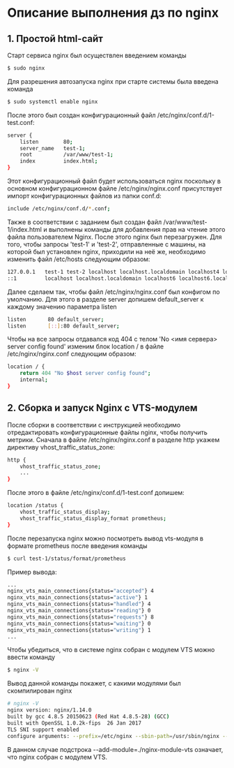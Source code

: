 # Описание выполнения дз по nginx
## 1. Простой html-сайт
Старт сервиса nginx был осуществлен введением команды
```sh
$ sudo nginx
```
Для разрешения автозапуска nginx при старте системы была введена команда
```sh
$ sudo systemctl enable nginx
```
После этого был создан конфигурационный файл /etc/nginx/conf.d/1-test.conf:
```sh
server {
    listen        80;
    server_name   test-1;
    root          /var/www/test-1;
    index         index.html;
}
```
Этот конфигурационный файл будет использоваться nginx поскольку в основном конфигурационном файле /etc/nginx/nginx.conf присутствует импорт конфигурационных файлов из папки conf.d:
```sh
include /etc/nginx/conf.d/*.conf;
```
Также в соответствии с заданием был создан файл /var/www/test-1/index.html и выполнены команды для добавления прав на чтение этого файла пользователем Nginx. После этого nginx был перезагружен.
Для того, чтобы запросы 'test-1' и 'test-2', отправленные с машины, на которой был установлен nginx, приходили на неё же, необходимо изменить файл /etc/hosts следующим образом:
```sh
127.0.0.1   test-1 test-2 localhost localhost.localdomain localhost4 localhost4.localdomain4
::1         localhost localhost.localdomain localhost6 localhost6.localdomain6
```
Далее сделаем так, чтобы файл /etc/nginx/nginx.conf был конфигом по умолчанию. Для этого в разделе server допишем default_server к каждому значению параметра listen
```sh
listen       80 default_server;
listen       [::]:80 default_server;
```
Чтобы на все запросы отдавался код 404 с телом 'No <имя сервера> server config found' изменим блок location / в файле /etc/nginx/nginx.conf следующим образом:
```sh
location / {
    return 404 "No $host server config found";
    internal;
}
```

## 2. Сборка и запуск Nginx с VTS-модулем
После сборки в соответствии с инструкцией необходимо отредактировать конфигурационные файлы nginx, чтобы получить метрики.
Сначала в файле /etc/nginx/nginx.conf в разделе http укажем директиву vhost_traffic_status_zone:
```sh
http {
    vhost_traffic_status_zone;
    ...
}
```
После этого в файле /etc/nginx/conf.d/1-test.conf допишем:
```sh
location /status {
    vhost_traffic_status_display;
    vhost_traffic_status_display_format prometheus;
}
```
После перезапуска nginx можно посмотреть вывод vts-модуля в формате prometheus после введения команды
```sh
$ curl test-1/status/format/prometheus 
```
Пример вывода:
```sh
...
nginx_vts_main_connections{status="accepted"} 4
nginx_vts_main_connections{status="active"} 1
nginx_vts_main_connections{status="handled"} 4
nginx_vts_main_connections{status="reading"} 0
nginx_vts_main_connections{status="requests"} 8
nginx_vts_main_connections{status="waiting"} 0
nginx_vts_main_connections{status="writing"} 1
...
```
Чтобы убедиться, что в системе nginx собран с модулем VTS можно ввести команду
```sh
$ nginx -V
```
Вывод данной команды покажет, с какими модулями был скомпилирован nginx
```sh
# nginx -V
nginx version: nginx/1.14.0
built by gcc 4.8.5 20150623 (Red Hat 4.8.5-28) (GCC)
built with OpenSSL 1.0.2k-fips  26 Jan 2017
TLS SNI support enabled
configure arguments: --prefix=/etc/nginx --sbin-path=/usr/sbin/nginx --modules-path=/usr/lib64/nginx/modules --conf-path=/etc/nginx/nginx.conf --error-log-path=/var/log/nginx/error.log --http-log-path=/var/log/nginx/access.log --pid-path=/var/run/nginx.pid --lock-path=/var/run/nginx.lock --http-client-body-temp-path=/var/cache/nginx/client_temp --http-proxy-temp-path=/var/cache/nginx/proxy_temp --http-fastcgi-temp-path=/var/cache/nginx/fastcgi_temp --http-uwsgi-temp-path=/var/cache/nginx/uwsgi_temp --http-scgi-temp-path=/var/cache/nginx/scgi_temp --user=nginx --group=nginx --with-compat --with-file-aio --with-threads --with-http_addition_module --with-http_auth_request_module --with-http_dav_module --with-http_flv_module --with-http_gunzip_module --with-http_gzip_static_module --with-http_mp4_module --with-http_random_index_module --with-http_realip_module --with-http_secure_link_module --with-http_slice_module --with-http_ssl_module --with-http_stub_status_module --with-http_sub_module --with-http_v2_module --with-mail --with-mail_ssl_module --with-stream --with-stream_realip_module --with-stream_ssl_module --with-stream_ssl_preread_module --add-module=./nginx-module-vts --with-cc-opt='-O2 -g -pipe -Wall -Wp,-D_FORTIFY_SOURCE=2 -fexceptions -fstack-protector-strong --param=ssp-buffer-size=4 -grecord-gcc-switches -m64 -mtune=generic -fPIC' --with-ld-opt='-Wl,-z,relro -Wl,-z,now -pie'
```
В данном случае подстрока --add-module=./nginx-module-vts означает, что nginx собран с модулем VTS.













